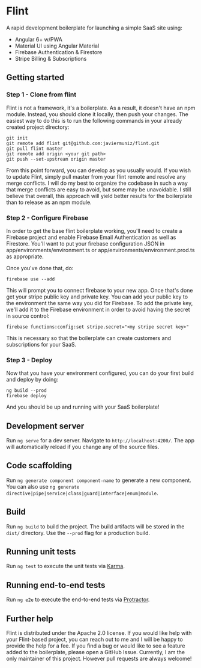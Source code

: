 # Flint

A rapid development boilerplate for launching a simple SaaS site using:

* Angular 6+ w/PWA
* Material UI using Angular Material
* Firebase Authentication & Firestore
* Stripe Billing & Subscriptions

## Getting started

### Step 1 - Clone from flint
Flint is not a framework, it's a boilerplate. As a result, it doesn't have an npm module. Instead, you should clone it locally, then push your changes. The easiest way to do this is to run the following commands in your already created project directory:

```
git init
git remote add flint git@github.com:javiermuniz/flint.git
git pull flint master
git remote add origin <your git path>
git push --set-upstream origin master

```

From this point forward, you can develop as you usually would. If you wish to update Flint, simply pull master from your flint remote and resolve any merge conflicts. I will do my best to organize the codebase in such a way that merge conflicts are easy to avoid, but some may be unavoidable. I still believe that overall, this approach will yield better results for the boilerplate than to release as an npm module.

### Step 2 - Configure Firebase

In order to get the base flint boilerplate working, you'll need to create a Firebase project and enable Firebase Email Authentication as well as Firestore. You'll want to put your firebase configuration JSON in app/environments/environment.ts or app/environments/environment.prod.ts as appropriate.

Once you've done that, do:

```
firebase use --add
```

This will prompt you to connect firebase to your new app. Once that's done get your stripe public key and private key. You can add your public key to the environment the same way you did for Firebase.
 To add the private key, we'll add it to the Firebase environment in order to avoid having the secret in source control:
```
firebase functions:config:set stripe.secret="<my stripe secret key>"
```

This is necessary so that the boilerplate can create customers and subscriptions for your SaaS.

### Step 3 - Deploy

Now that you have your environment configured, you can do your first build and deploy by doing:

```
ng build --prod
firebase deploy
```

And you should be up and running with your SaaS boilerplate!

## Development server

Run `ng serve` for a dev server. Navigate to `http://localhost:4200/`. The app will automatically reload if you change any of the source files.

## Code scaffolding

Run `ng generate component component-name` to generate a new component. You can also use `ng generate directive|pipe|service|class|guard|interface|enum|module`.

## Build

Run `ng build` to build the project. The build artifacts will be stored in the `dist/` directory. Use the `--prod` flag for a production build.

## Running unit tests

Run `ng test` to execute the unit tests via [Karma](https://karma-runner.github.io).

## Running end-to-end tests

Run `ng e2e` to execute the end-to-end tests via [Protractor](http://www.protractortest.org/).

## Further help

Flint is distributed under the Apache 2.0 license. If you would like help with your Flint-based project, you can reach out to me and I will be happy to provide the help for a fee. If you find a bug or would like to see a feature added to the boilerplate, please open a GitHub Issue. Currently, I am the only maintainer of this project. However pull requests are always welcome!